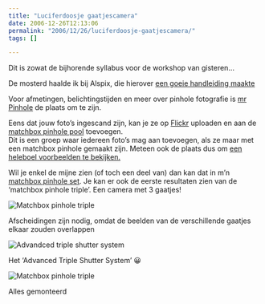 ```yaml
---
title: "Luciferdoosje gaatjescamera"
date: 2006-12-26T12:13:06
permalink: "2006/12/26/luciferdoosje-gaatjescamera/"
tags: []

---
```

Dit is zowat de bijhorende syllabus voor de workshop van gisteren…

De mosterd haalde ik bij Alspix, die hierover [een goeie handleiding maakte](http://alspix.blog.co.uk/2005/12/31/matchbox_pinhole~428481 "http://alspix.blog.co.uk/2005/12/31/matchbox_pinhole~428481")

Voor afmetingen, belichtingstijden en meer over pinhole fotografie is [mr Pinhole](http://www.mrpinhole.com/ "http://www.mrpinhole.com/") de plaats om te zijn.

Eens dat jouw foto’s ingescand zijn, kan je ze op [Flickr](http://www.flickr.com/ "http://www.flickr.com") uploaden en aan de [matchbox pinhole pool](http://www.flickr.com/groups/matchboxpinhole/pool/ "http://www.flickr.com/groups/matchboxpinhole/pool/") toevoegen.  
Dit is een groep waar iedereen foto’s mag aan toevoegen, als ze maar met een matchbox pinhole gemaakt zijn. Meteen ook de plaats dus om [een heleboel voorbeelden te bekijken.](http://www.flickr.com/groups/matchboxpinhole/pool/ "http://www.flickr.com/groups/matchboxpinhole/pool/")

Wil je enkel de mijne zien (of toch een deel van) dan kan dat in m’n [matchbox pinhole set](http://www.flickr.com/photos/simonvanherweghe/sets/72157594183417534/ "http://www.flickr.com/photos/simonvanherweghe/sets/72157594183417534/"). Je kan er ook de eerste resultaten zien van de ‘matchbox pinhole triple’. Een camera met 3 gaatjes!

![Matchbox pinhole triple](@images/posts/2006/12/p1050611.jpg)

Afscheidingen zijn nodig, omdat de beelden van de verschillende gaatjes elkaar zouden overlappen

![Advandced triple shutter system](@images/posts/2006/12/p1050616.jpg)

Het ‘Advanced Triple Shutter System’ 😀

![Matchbox pinhole triple](@images/posts/2006/12/p1050624.jpg)

Alles gemonteerd
